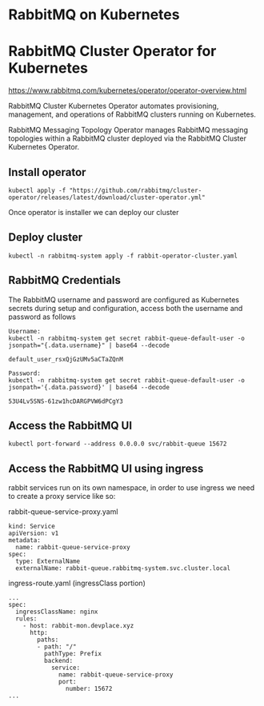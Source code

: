 # RabbitMQ on Kubernetes

# RabbitMQ Cluster Operator for Kubernetes

https://www.rabbitmq.com/kubernetes/operator/operator-overview.html

RabbitMQ Cluster Kubernetes Operator automates provisioning, management, and operations of RabbitMQ clusters running on Kubernetes.

RabbitMQ Messaging Topology Operator manages RabbitMQ messaging topologies within a RabbitMQ cluster deployed via the RabbitMQ Cluster Kubernetes Operator.


## Install operator
```
kubectl apply -f "https://github.com/rabbitmq/cluster-operator/releases/latest/download/cluster-operator.yml"
```

Once operator is installer we can deploy our cluster
## Deploy cluster
```
kubectl -n rabbitmq-system apply -f rabbit-operator-cluster.yaml
```

## RabbitMQ Credentials

The RabbitMQ username and password are configured as Kubernetes secrets during setup and configuration, access both the username and password as follows

```
Username:
kubectl -n rabbitmq-system get secret rabbit-queue-default-user -o jsonpath="{.data.username}" | base64 --decode

default_user_rsxQjGzUMv5aCTaZQnM

Password:
kubectl -n rabbitmq-system get secret rabbit-queue-default-user -o jsonpath='{.data.password}' | base64 --decode 

53U4Lv5SNS-61zw1hcDARGPVW6dPCgY3

```

## Access the RabbitMQ UI

```
kubectl port-forward --address 0.0.0.0 svc/rabbit-queue 15672
```

## Access the RabbitMQ UI using ingress

rabbit services run on its own namespace, in order to use ingress we need to create a proxy service like so:

rabbit-queue-service-proxy.yaml
```
kind: Service
apiVersion: v1
metadata:
  name: rabbit-queue-service-proxy
spec:
  type: ExternalName
  externalName: rabbit-queue.rabbitmq-system.svc.cluster.local
```

ingress-route.yaml (ingressClass portion)
```
...
spec:
  ingressClassName: nginx
  rules:
    - host: rabbit-mon.devplace.xyz
      http:
        paths:
        - path: "/"
          pathType: Prefix
          backend:
            service:
              name: rabbit-queue-service-proxy
              port:
                number: 15672
...
```

